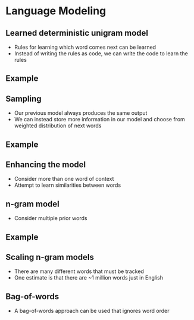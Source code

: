 Language Modeling
=================

Learned deterministic unigram model
-----------------------------------

- Rules for learning which word comes next can be learned
- Instead of writing the rules as code, we can write the code to learn the rules

Example
-------

Sampling
--------

- Our previous model always produces the same output
- We can instead store more information in our model and choose from weighted distribution of next words

Example
-------

Enhancing the model
-------------------

- Consider more than one word of context
- Attempt to learn similarities between words

n-gram model
------------

- Consider multiple prior words

Example
-------

Scaling n-gram models
---------------------

- There are many different words that must be tracked
- One estimate is that there are ~1 million words just in English

Bag-of-words
------------

- A bag-of-words approach can be used that ignores word order
